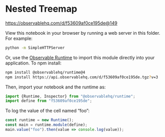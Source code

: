 # Nested Treemap

https://observablehq.com/d/f53609af0ce195de@149

View this notebook in your browser by running a web server in this folder. For
example:

~~~sh
python -m SimpleHTTPServer
~~~

Or, use the [Observable Runtime](https://github.com/observablehq/runtime) to
import this module directly into your application. To npm install:

~~~sh
npm install @observablehq/runtime@4
npm install https://api.observablehq.com/d/f53609af0ce195de.tgz?v=3
~~~

Then, import your notebook and the runtime as:

~~~js
import {Runtime, Inspector} from "@observablehq/runtime";
import define from "f53609af0ce195de";
~~~

To log the value of the cell named “foo”:

~~~js
const runtime = new Runtime();
const main = runtime.module(define);
main.value("foo").then(value => console.log(value));
~~~
